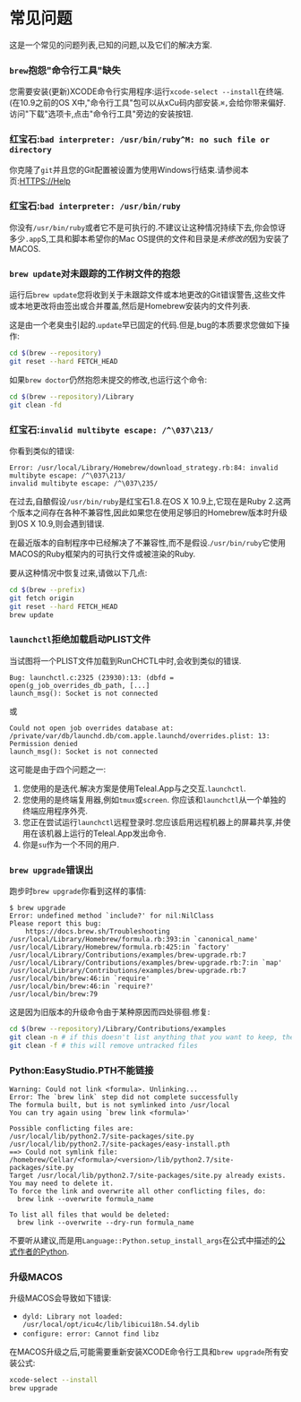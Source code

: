 
# 常见问题

这是一个常见的问题列表,已知的问题,以及它们的解决方案.

### `brew`抱怨"命令行工具"缺失

您需要安装(更新)XCODE命令行实用程序:运行`xcode-select --install`在终端.(在10.9之前的OS X中,"命令行工具"包可以从xCu码内部安装.`⌘,`会给你带来偏好.访问"下载"选项卡,点击"命令行工具"旁边的安装按钮.

### 红宝石:`bad interpreter: /usr/bin/ruby^M: no such file or directory`

你克隆了`git`并且您的Git配置被设置为使用Windows行结束.请参阅本页:[HTTPS://Help](https://help.github.com/articles/dealing-with-line-endings)

### 红宝石:`bad interpreter: /usr/bin/ruby`

你没有`/usr/bin/ruby`或者它不是可执行的.不建议让这种情况持续下去,你会惊讶多少`.app`S,工具和脚本希望你的Mac OS提供的文件和目录是*未修改的*因为安装了MACOS.

### `brew update`对未跟踪的工作树文件的抱怨

运行后`brew update`您将收到关于未跟踪文件或本地更改的Git错误警告,这些文件或本地更改将由签出或合并覆盖,然后是Homebrew安装内的文件列表.

这是由一个老臭虫引起的.`update`早已固定的代码.但是,bug的本质要求您做如下操作:

```sh
cd $(brew --repository)
git reset --hard FETCH_HEAD
```

如果`brew doctor`仍然抱怨未提交的修改,也运行这个命令:

```sh
cd $(brew --repository)/Library
git clean -fd
```

### 红宝石:`invalid multibyte escape: /^\037\213/`

你看到类似的错误:

```
Error: /usr/local/Library/Homebrew/download_strategy.rb:84: invalid multibyte escape: /^\037\213/
invalid multibyte escape: /^\037\235/
```

在过去,自酿假设`/usr/bin/ruby`是红宝石1.8.在OS X 10.9上,它现在是Ruby 2.这两个版本之间存在各种不兼容性,因此如果您在使用足够旧的Homebrew版本时升级到OS X 10.9,则会遇到错误.

在最近版本的自制程序中已经解决了不兼容性,而不是假设.`/usr/bin/ruby`它使用MACOS的Ruby框架内的可执行文件或被渲染的Ruby.

要从这种情况中恢复过来,请做以下几点:

```sh
cd $(brew --prefix)
git fetch origin
git reset --hard FETCH_HEAD
brew update
```

### `launchctl`拒绝加载启动PLIST文件

当试图将一个PLIST文件加载到RunCHCTL中时,会收到类似的错误.

```
Bug: launchctl.c:2325 (23930):13: (dbfd = open(g_job_overrides_db_path, [...]
launch_msg(): Socket is not connected
```

或

```
Could not open job overrides database at: /private/var/db/launchd.db/com.apple.launchd/overrides.plist: 13: Permission denied
launch_msg(): Socket is not connected
```

这可能是由于四个问题之一:

1.  您使用的是迭代.解决方案是使用Teleal.App与之交互.`launchctl`.
2.  您使用的是终端复用器,例如`tmux`或`screen`. 你应该和`launchctl`从一个单独的终端应用程序外壳.
3.  您正在尝试运行`launchctl`远程登录时.您应该启用远程机器上的屏幕共享,并使用在该机器上运行的Teleal.App发出命令.
4.  你是`su`作为一个不同的用户.

### `brew upgrade`错误出

跑步时`brew upgrade`你看到这样的事情:

```
$ brew upgrade
Error: undefined method `include?' for nil:NilClass
Please report this bug:
    https://docs.brew.sh/Troubleshooting
/usr/local/Library/Homebrew/formula.rb:393:in `canonical_name'
/usr/local/Library/Homebrew/formula.rb:425:in `factory'
/usr/local/Library/Contributions/examples/brew-upgrade.rb:7
/usr/local/Library/Contributions/examples/brew-upgrade.rb:7:in `map'
/usr/local/Library/Contributions/examples/brew-upgrade.rb:7
/usr/local/bin/brew:46:in `require'
/usr/local/bin/brew:46:in `require?'
/usr/local/bin/brew:79
```

这是因为旧版本的升级命令由于某种原因而四处徘徊.修复:

```sh
cd $(brew --repository)/Library/Contributions/examples
git clean -n # if this doesn't list anything that you want to keep, then
git clean -f # this will remove untracked files
```

### Python:EasyStudio.PTH不能链接

```
Warning: Could not link <formula>. Unlinking...
Error: The `brew link` step did not complete successfully
The formula built, but is not symlinked into /usr/local
You can try again using `brew link <formula>'

Possible conflicting files are:
/usr/local/lib/python2.7/site-packages/site.py
/usr/local/lib/python2.7/site-packages/easy-install.pth
==> Could not symlink file: /homebrew/Cellar/<formula>/<version>/lib/python2.7/site-packages/site.py
Target /usr/local/lib/python2.7/site-packages/site.py already exists. You may need to delete it.
To force the link and overwrite all other conflicting files, do:
  brew link --overwrite formula_name

To list all files that would be deleted:
  brew link --overwrite --dry-run formula_name
```

不要听从建议,而是用`Language::Python.setup_install_args`在公式中描述的[公式作者的Python](Python-for-Formula-Authors.md).

### 升级MACOS

升级MACOS会导致如下错误:

-   `dyld: Library not loaded: /usr/local/opt/icu4c/lib/libicui18n.54.dylib`
-   `configure: error: Cannot find libz`

在MACOS升级之后,可能需要重新安装XCODE命令行工具和`brew upgrade`所有安装公式:

```sh
xcode-select --install
brew upgrade
```
